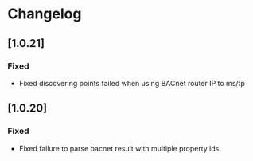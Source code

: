 # Changelog

## [1.0.21]
### Fixed
- Fixed discovering points failed when using BACnet router IP to ms/tp

## [1.0.20]
### Fixed
- Fixed failure to parse bacnet result with multiple property ids
